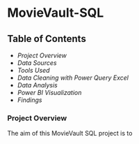 # MovieVault-SQL
## Table of Contents

- *Project Overview*
- *Data Sources*
- *Tools Used*
- *Data Cleaning with Power Query Excel*
- *Data Analysis*
- *Power BI Visualization*
- *Findings*

### Project Overview
The aim of this MovieVault SQL project is to

